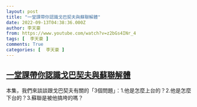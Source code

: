 ```yaml
---
layout: post
title: "一堂課帶你認識戈巴契夫與蘇聯解體"
date: 2022-09-13T04:38:36.000Z
author: 李天豪
from: https://www.youtube.com/watch?v=z2bGs4INr_4
tags: [  李天豪 ]
comments: True
categories: [  李天豪 ]
---
```

<!--1663043916000-->
[一堂課帶你認識戈巴契夫與蘇聯解體](https://www.youtube.com/watch?v=z2bGs4INr_4)
------

<div>
本集，我們來談談跟戈巴契夫有關的「3個問題」：1.他是怎麼上台的？2.他是怎麼下台的？3.蘇聯是被他搞垮的嗎？
</div>
